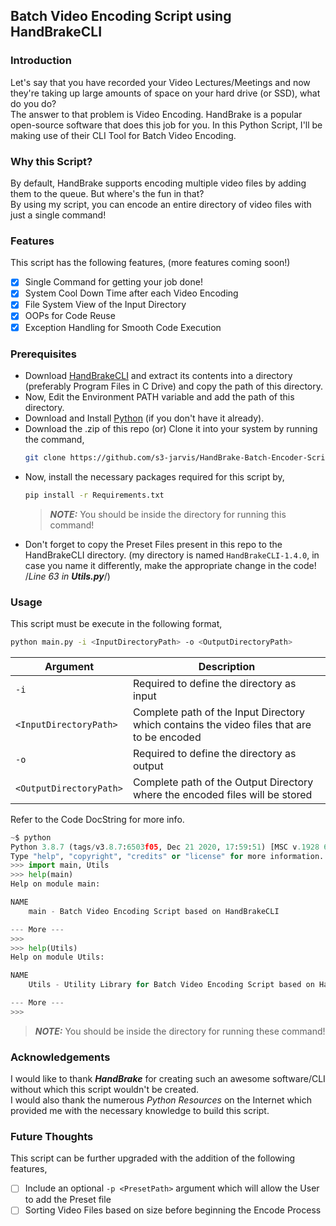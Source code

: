 ## Batch Video Encoding Script using HandBrakeCLI

### Introduction
Let's say that you have recorded your Video Lectures/Meetings and now they're taking up large amounts of space on your hard drive (or SSD), what do you do? <br />
The answer to that problem is Video Encoding. HandBrake is a popular open-source software that does this job for you. In this Python Script, I'll be making use of their CLI Tool for Batch Video Encoding.

### Why this Script?
By default, HandBrake supports encoding multiple video files by adding them to the queue. But where's the fun in that? <br />
By using my script, you can encode an entire directory of video files with just a single command!

### Features
This script has the following features, (more features coming soon!)
- [x] Single Command for getting your job done!
- [x] System Cool Down Time after each Video Encoding
- [x] File System View of the Input Directory
- [x] OOPs for Code Reuse
- [x] Exception Handling for Smooth Code Execution

### Prerequisites
- Download [HandBrakeCLI](https://handbrake.fr/rotation.php?file=HandBrakeCLI-1.4.1-win-x86_64.zip) and extract its contents into a directory (preferably Program Files in C Drive) and copy the path of this directory. 
- Now, Edit the Environment PATH variable and add the path of this directory. 
- Download and Install [Python](https://www.python.org/downloads/) (if you don't have it already).
- Download the .zip of this repo (or) Clone it into your system by running the command,
    ```sh
    git clone https://github.com/s3-jarvis/HandBrake-Batch-Encoder-Script.git
    ```
- Now, install the necessary packages required for this script by, 
    ```sh
    pip install -r Requirements.txt
    ```
    >**_NOTE:_** You should be inside the directory for running this command! 
- Don't forget to copy the Preset Files present in this repo to the HandBrakeCLI directory. (my directory is named ```HandBrakeCLI-1.4.0```, in case you name it differently, make the appropriate change in the code! /*Line 63 in __Utils.py__*/)

### Usage
This script must be execute in the following format,
```sh
python main.py -i <InputDirectoryPath> -o <OutputDirectoryPath>
```

| Argument                    | Description                                                                                |
|-----------------------------|--------------------------------------------------------------------------------------------|
| ```-i```                    | Required to define the directory as input                                                  |
| ```<InputDirectoryPath>```  | Complete path of the Input Directory which contains the video files that are to be encoded |
| ```-o```                    | Required to define the directory as output                                                 |
| ```<OutputDirectoryPath>``` | Complete path of the Output Directory where the encoded files will be stored               |

Refer to the Code DocString for more info.
```py
~$ python
Python 3.8.7 (tags/v3.8.7:6503f05, Dec 21 2020, 17:59:51) [MSC v.1928 64 bit (AMD64)] on win32
Type "help", "copyright", "credits" or "license" for more information.
>>> import main, Utils
>>> help(main)
Help on module main:

NAME
    main - Batch Video Encoding Script based on HandBrakeCLI

--- More ---
>>>
>>> help(Utils)
Help on module Utils:

NAME
    Utils - Utility Library for Batch Video Encoding Script based on HandBrakeCLI

--- More ---
>>>
```
>**_NOTE:_** You should be inside the directory for running these command! 

### Acknowledgements
I would like to thank **_HandBrake_** for creating such an awesome software/CLI without which this script wouldn't be created. <br />
I would also thank the numerous _Python Resources_ on the Internet which provided me with the necessary knowledge to build this script.

### Future Thoughts
This script can be further upgraded with the addition of the following features,
- [ ] Include an optional ```-p <PresetPath>``` argument which will allow the User to add the Preset file
- [ ] Sorting Video Files based on size before beginning the Encode Process
